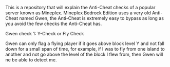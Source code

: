 This is a repository that will explain the Anti-Cheat checks of a popular server known as Mineplex. Mineplex Bedrock Edition uses a very old Anti-Cheat named Gwen, the Anti-Cheat is extremely easy to bypass as long as you avoid the few checks the Anti-Cheat has.


Gwen check 1: Y-Check or Fly Check

Gwen can only flag a flying player if it goes above block level Y and not fall down for a small span of time, for example, if I was to fly from one island to another and not go above the level of the block I flew from, then Gwen will ne be able to detect me.
